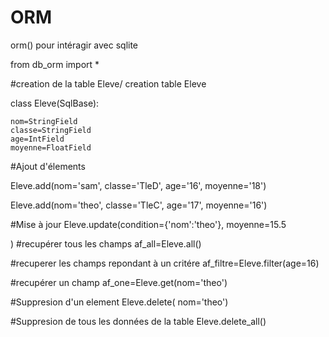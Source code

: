 # ORM
orm() pour intéragir avec sqlite

from db_orm import *

#creation de la table Eleve/ creation table Eleve

class  Eleve(SqlBase):

    nom=StringField
    classe=StringField
    age=IntField
    moyenne=FloatField

#Ajout d'élements




Eleve.add(nom='sam',
          classe='TleD',
          age='16',
          moyenne='18')

Eleve.add(nom='theo',
          classe='TleC',
          age='17',
          moyenne='16')

#Mise à jour 
Eleve.update(condition={'nom':'theo'},
  moyenne=15.5           

)
#recupérer tous les champs
af_all=Eleve.all()

#recuperer les champs repondant à un critére
af_filtre=Eleve.filter(age=16)

#recupérer un champ
af_one=Eleve.get(nom='theo')

#Suppresion d'un element
Eleve.delete( nom='theo')

#Suppresion de tous les données de la table
Eleve.delete_all()
